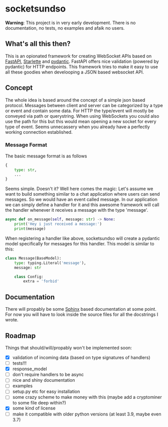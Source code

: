 # socketsundso

**Warning**: This project is in very early development. There is no documentation, no tests, no examples and afaik no users.

## What's all this then?
This is an opionated framework for creating WebSocket APIs based on [FastAPI](https://fastapi.tiangolo.com/), [Starlette](https://www.starlette.io/) and [pydantic](https://pydantic-docs.helpmanual.io/).
FastAPI offers nice validation (powered by pydantic) for HTTP endpoints. This framework tries to make it easy to use all these goodies when develooping a JSON based websocket API.

## Concept
The whole idea is based around the concept of a simple json based protocol. Messages between client and server can be categorized by a type or event and contain some data.
For HTTP the type/event will mostly be conveyed via path or querystring. When using WebSockets you could also use the path for this but this would mean opening a new socket for every type of event. Seems unnecassery when you already have a perfectly working connection established.

### Message Format
The basic message format is as follows
```python
{
	type: str,
	...
}
```

Seems simple. Doesn't it? Well here comes the magic: Let's assume we want to build something similar to a chat application where users can send messages. So we would have an event called message. In our application we can simply define a handler for it and this awesome framework will call the handler whenever it receives a message with the type 'message'.

```python
async def on_message(self, message: str) -> None:
	print('Hey i just received a message:')
	print(message)
```

When registering a handler like above, socketsundso will create a pydantic model specifically for messages for this handler.
This model is similar to this:
```python
class Message(BaseModel):
	type: typing.Literal('message'),
	message: str

	class Config:
		extra = 'forbid'
```

## Documentation
There will propably be some [Sphinx](https://www.sphinx-doc.org/) based documentation at some point. For now you will have to look inside the source files for all the docstrings I wrote.


## Roadmap
Things that should/will/propably won't be implemented soon:

- [x] validation of incoming data (based on type signatures of handlers)
- [ ] tests!!!
- [x] response_model
- [ ] don't require handlers to be async
- [ ] nice and shiny documentation
- [ ] examples
- [ ] setup.py etc for easy installation
- [ ] some crazy scheme to make money with this (maybe add a cryptominer to some file deep within?)
- [x] some kind of license
- [ ] make it compatible with older python versions (at least 3.9, maybe even 3.7)
